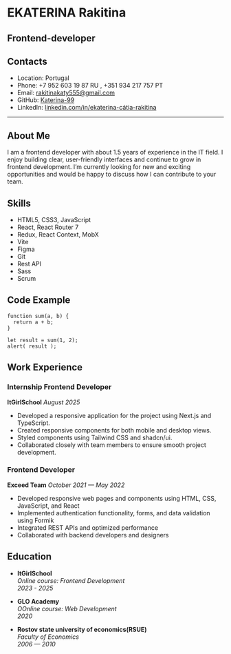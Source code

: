# EKATERINA Rakitina

## Frontend-developer

## Contacts

- Location: Portugal
- Phone: +7 952 603 19 87 RU , +351 934 217 757 PT
- Email: rakitinakaty555@gmail.com
- GitHub: [Katerina-99](https://github.com/Katerina-99)
- LinkedIn: [linkedin.com/in/ekaterina-cátia-rakitina](https://www.linkedin.com/in/ekaterina-c%C3%A1tia-rakitina-313692246/)

---

## About Me

I am a frontend developer with about 1.5 years of experience in the IT field. I
enjoy building clear, user-friendly interfaces and continue to grow in frontend
development. I’m currently looking for new and exciting opportunities and
would be happy to discuss how I can contribute to your team.

## Skills

- HTML5, CSS3, JavaScript
- React, React Router 7
- Redux, React Context, MobX
- Vite
- Figma
- Git
- Rest API
- Sass
- Scrum

## Code Example

```
function sum(a, b) {
  return a + b;
}

let result = sum(1, 2);
alert( result );
```

## Work Experience

### **Internship Frontend Developer**

**ItGirlSchool**
_August 2025_

- Developed a responsive application for the project using Next.js and TypeScript.
- Created responsive components for both mobile and desktop views.
- Styled components using Tailwind CSS and shadcn/ui.
- Collaborated closely with team members to ensure smooth project development.

### **Frontend Developer**

**Exceed Team**
_October 2021 — May 2022_

- Developed responsive web pages and components using HTML, CSS, JavaScript, and React
- Implemented authentication functionality, forms, and data validation using Formik
- Integrated REST APIs and optimized performance
- Collaborated with backend developers and designers

## Education

- **ItGirlSchool**  
  _Online course: Frontend Development_  
  _2023 - 2025_

- **GLO Academy**  
  _OOnline course: Web Development_  
  _2020_

- **Rostov state university of economics(RSUE)**  
  _Faculty of Economics_  
  _2006 — 2010_
